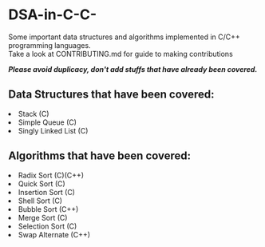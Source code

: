 # DSA-in-C-C-
Some important data structures and algorithms implemented in C/C++ programming languages. <br>
Take a look at CONTRIBUTING.md for guide to making contributions <br>

<strong><i>Please avoid duplicacy, don't add stuffs that have already been covered.</i></strong>

<h2>Data Structures that have been covered:</h2>
  <li>Stack (C)</li>
  <li>Simple Queue (C)</li>
  <li>Singly Linked List (C)</li>



<h2>Algorithms that have been covered:</h2>
<li>Radix Sort (C)(C++)</li>
<li>Quick Sort (C)</li>
<li>Insertion Sort (C)</li>
<li>Shell Sort (C)</li>
<li>Bubble Sort (C++)</li>
<li>Merge Sort (C)</li>
<li>Selection Sort (C)</li>
<li>Swap Alternate (C++)</li>
